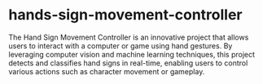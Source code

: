 # hands-sign-movement-controller
The Hand Sign Movement Controller is an innovative project that allows users to interact with a computer or game using hand gestures. By leveraging computer vision and machine learning techniques, this project detects and classifies hand signs in real-time, enabling users to control various actions such as character movement or gameplay.
